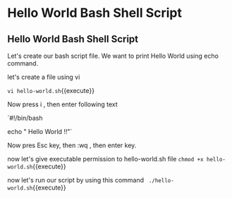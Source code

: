 # Hello World Bash Shell Script

## Hello World Bash Shell Script

Let's create our bash script file. We want to print Hello World using echo command.

let's create a file using vi

`vi hello-world.sh`{{execute}}

Now press i , then enter following text

`#!/bin/bash

echo " Hello World !!"`

Now pres Esc key, then :wq , then enter key.

now let's give executable permission to hello-world.sh file
`chmod +x hello-world.sh`{{execute}}

now let's run our script by using this command
` ./hello-world.sh`{{execute}}